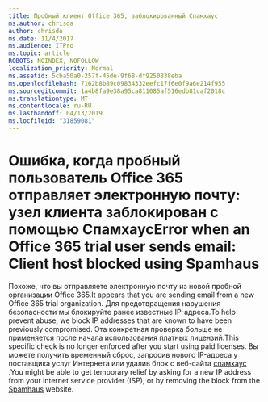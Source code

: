 ```yaml
---
title: Пробный клиент Office 365, заблокированный Спамхаус
ms.author: chrisda
author: chrisda
ms.date: 11/4/2017
ms.audience: ITPro
ms.topic: article
ROBOTS: NOINDEX, NOFOLLOW
localization_priority: Normal
ms.assetid: 5cba50a0-257f-45de-9f68-df9250838eba
ms.openlocfilehash: 7162b8b89c09834332eefc17f6e0f9a6e214f955
ms.sourcegitcommit: 1a4b8fa9e38a95ca811085af516edb81caf2018c
ms.translationtype: MT
ms.contentlocale: ru-RU
ms.lasthandoff: 04/13/2019
ms.locfileid: "31859081"
---
```

# <a name="error-when-an-office-365-trial-user-sends-email-client-host-blocked-using-spamhaus"></a><span data-ttu-id="16bab-102">Ошибка, когда пробный пользователь Office 365 отправляет электронную почту: узел клиента заблокирован с помощью Спамхаус</span><span class="sxs-lookup"><span data-stu-id="16bab-102">Error when an Office 365 trial user sends email: Client host blocked using Spamhaus</span></span>

<span data-ttu-id="16bab-103">Похоже, что вы отправляете электронную почту из новой пробной организации Office 365.</span><span class="sxs-lookup"><span data-stu-id="16bab-103">It appears that you are sending email from a new Office 365 trial organization.</span></span> <span data-ttu-id="16bab-104">Для предотвращения нарушения безопасности мы блокируйте ранее известные IP-адреса.</span><span class="sxs-lookup"><span data-stu-id="16bab-104">To help prevent abuse, we block IP addresses that are known to have been previously compromised.</span></span> <span data-ttu-id="16bab-105">Эта конкретная проверка больше не применяется после начала использования платных лицензий.</span><span class="sxs-lookup"><span data-stu-id="16bab-105">This specific check is no longer enforced after you start using paid licenses.</span></span> <span data-ttu-id="16bab-106">Вы можете получить временный сброс, запросив нового IP-адреса у поставщика услуг Интернета или удалив блок с веб-сайта [спамхаус](https://go.microsoft.com/fwlink/p/?linkid=123245) .</span><span class="sxs-lookup"><span data-stu-id="16bab-106">You might be able to get temporary relief by asking for a new IP address from your internet service provider (ISP), or by removing the block from the [Spamhaus](https://go.microsoft.com/fwlink/p/?linkid=123245) website.</span></span>
